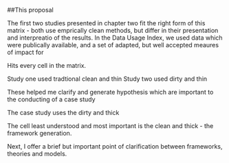 ##This proposal


The first two studies presented in chapter two fit the right form of this matrix - both use emprically clean methods, but differ in their presentation and interpreatio of the results. In the Data Usage Index, we used data which were publically available, and a set of adapted, but well accepted meaures of impact for 

Hits every cell in the matrix. 

Study one used tradtional clean and thin
Study two used dirty and thin

These helped me clarify and generate hypothesis which are important to the conducting of a case study

The case study uses the dirty and thick

The cell least understood and most important is the clean and thick - the framework generation. 

Next, I offer a brief but important point of clarification between frameworks, theories and models.
